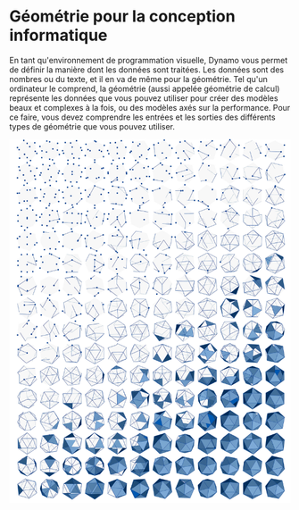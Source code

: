 # Géométrie pour la conception informatique

En tant qu'environnement de programmation visuelle, Dynamo vous permet de définir la manière dont les données sont traitées. Les données sont des nombres ou du texte, et il en va de même pour la géométrie. Tel qu'un ordinateur le comprend, la géométrie (aussi appelée géométrie de calcul) représente les données que vous pouvez utiliser pour créer des modèles beaux et complexes à la fois, ou des modèles axés sur la performance. Pour ce faire, vous devez comprendre les entrées et les sorties des différents types de géométrie que vous pouvez utiliser.

![](../images/5-2/GeometryforComputationalDesign-01.jpg)
